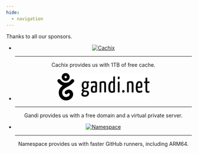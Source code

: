 ```yaml
---
hide:
  - navigation
---
```


<style>
.md-content .md-typeset h1 {
    display: none;
  }
</style>

Thanks to all our sponsors.

<div style="text-align:center" class="grid cards" markdown>

-   [<img src="https://raw.githubusercontent.com/cachix/docs.cachix.org/master/source/logo.png" width="250" alt="Cachix">](https://cachix.org)

    ---

    Cachix provides us with 1TB of free cache.

-   [<img src="https://raw.githubusercontent.com/Gandi/.github/b1f21a402d9223c672476b41148429f538be5303/logos/black.svg" width="250" alt="Gandi">](https://www.gandi.net/)

    ---

    Gandi provides us with a free domain and a virtual private server.

-   [<img src="../logo_namespace_filled_lightbg.png" width="250" alt="Namespace">](https://cloud.namespace.so)

    ---

    Namespace provides us with faster GitHub runners, including ARM64.

</div>
